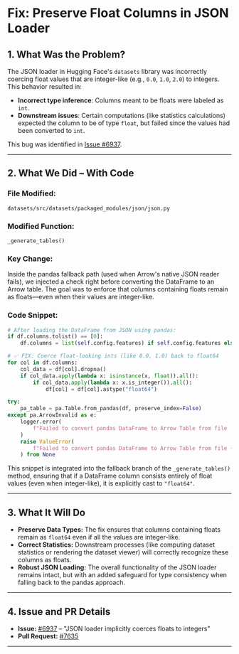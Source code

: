 # Fix: Preserve Float Columns in JSON Loader

## 1. What Was the Problem?

The JSON loader in Hugging Face's `datasets` library was incorrectly coercing float values that are integer-like (e.g., `0.0`, `1.0`, `2.0`) to integers. This behavior resulted in:

* **Incorrect type inference**: Columns meant to be floats were labeled as `int`.
* **Downstream issues**: Certain computations (like statistics calculations) expected the column to be of type `float`, but failed since the values had been converted to `int`.

This bug was identified in [Issue #6937](https://github.com/huggingface/datasets/issues/6937).

---

## 2. What We Did – With Code

### **File Modified:**

`datasets/src/datasets/packaged_modules/json/json.py`

### **Modified Function:**

`_generate_tables()`

### **Key Change:**

Inside the pandas fallback path (used when Arrow's native JSON reader fails), we injected a check right before converting the DataFrame to an Arrow table. The goal was to enforce that columns containing floats remain as floats—even when their values are integer-like.

### **Code Snippet:**

```python
# After loading the DataFrame from JSON using pandas:
if df.columns.tolist() == [0]:
    df.columns = list(self.config.features) if self.config.features else ["text"]

# ✅ FIX: Coerce float-looking ints (like 0.0, 1.0) back to float64
for col in df.columns:
    col_data = df[col].dropna()
    if col_data.apply(lambda x: isinstance(x, float)).all():
        if col_data.apply(lambda x: x.is_integer()).all():
            df[col] = df[col].astype("float64")

try:
    pa_table = pa.Table.from_pandas(df, preserve_index=False)
except pa.ArrowInvalid as e:
    logger.error(
        f"Failed to convert pandas DataFrame to Arrow Table from file '{file}' with error {type(e)}: {e}"
    )
    raise ValueError(
        f"Failed to convert pandas DataFrame to Arrow Table from file {file}."
    ) from None
```

This snippet is integrated into the fallback branch of the `_generate_tables()` method, ensuring that if a DataFrame column consists entirely of float values (even when integer-like), it is explicitly cast to `"float64"`.

---

## 3. What It Will Do

* **Preserve Data Types:** The fix ensures that columns containing floats remain as `float64` even if all the values are integer-like.
* **Correct Statistics:** Downstream processes (like computing dataset statistics or rendering the dataset viewer) will correctly recognize these columns as floats.
* **Robust JSON Loading:** The overall functionality of the JSON loader remains intact, but with an added safeguard for type consistency when falling back to the pandas approach.

---

## 4. Issue and PR Details

* **Issue:** [#6937](https://github.com/huggingface/datasets/issues/6937) – "JSON loader implicitly coerces floats to integers"
* **Pull Request:** [#7635](https://github.com/huggingface/datasets/pull/7635)

---

